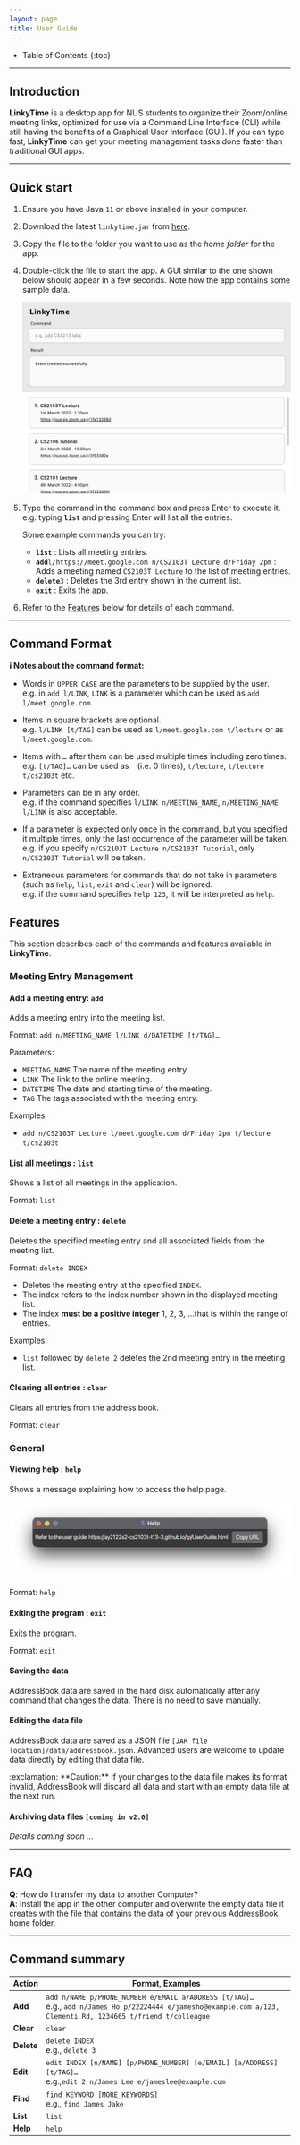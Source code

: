 ```yaml
---
layout: page
title: User Guide
---
```


* Table of Contents
{:toc}

--------------------------------------------------------------------------------------------------------------------

## Introduction

**LinkyTime** is a desktop app for NUS students to organize their Zoom/online meeting links, optimized for use via a Command Line Interface (CLI) while still having the benefits of a Graphical User Interface (GUI). If you can type fast, **LinkyTime** can get your meeting management tasks done faster than traditional GUI apps.

--------------------------------------------------------------------------------------------------------------------

## Quick start

1. Ensure you have Java `11` or above installed in your computer.

2. Download the latest `linkytime.jar` from [here](https://github.com/AY2122S2-CS2103T-T13-3/tp/releases).

3. Copy the file to the folder you want to use as the _home folder_ for the app.

4. Double-click the file to start the app. A GUI similar to the one shown below should appear in a few seconds. Note how the app contains some sample data.<br>
    
    ![Ui](images/Ui.png)

6. Type the command in the command box and press Enter to execute it. e.g. typing **`list`** and pressing Enter will list all the entries.<br>
   
    Some example commands you can try:

    * **`list`** : Lists all meeting entries.
    * **`add`**`l/https://meet.google.com n/CS2103T Lecture d/Friday 2pm` : Adds a meeting named `CS2103T Lecture` to the list of meeting entries.
    * **`delete`**`3` : Deletes the 3rd entry shown in the current list.
    * **`exit`** : Exits the app.

7. Refer to the [Features](#features) below for details of each command.

--------------------------------------------------------------------------------------------------------------------

## Command Format

<div markdown="block" class="alert alert-info">

**:information_source: Notes about the command format:**<br>

* Words in `UPPER_CASE` are the parameters to be supplied by the user.<br>
  e.g. in `add l/LINK`, `LINK` is a parameter which can be used as `add l/meet.google.com`.

* Items in square brackets are optional.<br>
  e.g. `l/LINK [t/TAG]` can be used as `l/meet.google.com t/lecture` or as `l/meet.google.com`.

* Items with `…`​ after them can be used multiple times including zero times.<br>
  e.g. `[t/TAG]…​` can be used as ` ` (i.e. 0 times), `t/lecture`, `t/lecture t/cs2103t` etc.

* Parameters can be in any order.<br>
  e.g. if the command specifies `l/LINK n/MEETING_NAME`, `n/MEETING_NAME l/LINK` is also acceptable.

* If a parameter is expected only once in the command, but you specified it multiple times, only the last occurrence of the parameter will be taken.<br>
  e.g. if you specify `n/CS2103T Lecture n/CS2103T Tutorial`, only `n/CS2103T Tutorial` will be taken.

* Extraneous parameters for commands that do not take in parameters (such as `help`, `list`, `exit` and `clear`) will be ignored.<br>
  e.g. if the command specifies `help 123`, it will be interpreted as `help`.

</div>

## Features

This section describes each of the commands and features available in **LinkyTime**.

### Meeting Entry Management

#### Add a meeting entry: `add`

Adds a meeting entry into the meeting list.

Format: `add n/MEETING_NAME l/LINK d/DATETIME [t/TAG]…​`

Parameters:
* `MEETING_NAME` The name of the meeting entry.
* `LINK` The link to the online meeting.
* `DATETIME` The date and starting time of the meeting.
* `TAG` The tags associated with the meeting entry.

Examples:
* `add n/CS2103T Lecture l/meet.google.com d/Friday 2pm t/lecture t/cs2103t`


#### List all meetings : `list`

Shows a list of all meetings in the application.

Format: `list`


#### Delete a meeting entry : `delete`

Deletes the specified meeting entry and all associated fields from the meeting list.

Format: `delete INDEX`

* Deletes the meeting entry at the specified `INDEX`.
* The index refers to the index number shown in the displayed meeting list.
* The index **must be a positive integer** 1, 2, 3, …​ that is within the range of entries.

Examples:
* `list` followed by `delete 2` deletes the 2nd meeting entry in the meeting list.


#### Clearing all entries : `clear`

Clears all entries from the address book.

Format: `clear`


### General

#### Viewing help : `help`

Shows a message explaining how to access the help page.

![help message](images/helpMessage.png)

Format: `help`


#### Exiting the program : `exit`

Exits the program.

Format: `exit`


#### Saving the data

AddressBook data are saved in the hard disk automatically after any command that changes the data. There is no need to save manually.


#### Editing the data file

AddressBook data are saved as a JSON file `[JAR file location]/data/addressbook.json`. Advanced users are welcome to update data directly by editing that data file.

<div markdown="span" class="alert alert-warning">:exclamation: **Caution:**
If your changes to the data file makes its format invalid, AddressBook will discard all data and start with an empty data file at the next run.
</div>

#### Archiving data files `[coming in v2.0]`

_Details coming soon ..._

--------------------------------------------------------------------------------------------------------------------

## FAQ

**Q**: How do I transfer my data to another Computer?<br>
**A**: Install the app in the other computer and overwrite the empty data file it creates with the file that contains the data of your previous AddressBook home folder.

--------------------------------------------------------------------------------------------------------------------

## Command summary

Action | Format, Examples
--------|------------------
**Add** | `add n/NAME p/PHONE_NUMBER e/EMAIL a/ADDRESS [t/TAG]…​` <br> e.g., `add n/James Ho p/22224444 e/jamesho@example.com a/123, Clementi Rd, 1234665 t/friend t/colleague`
**Clear** | `clear`
**Delete** | `delete INDEX`<br> e.g., `delete 3`
**Edit** | `edit INDEX [n/NAME] [p/PHONE_NUMBER] [e/EMAIL] [a/ADDRESS] [t/TAG]…​`<br> e.g.,`edit 2 n/James Lee e/jameslee@example.com`
**Find** | `find KEYWORD [MORE_KEYWORDS]`<br> e.g., `find James Jake`
**List** | `list`
**Help** | `help`
